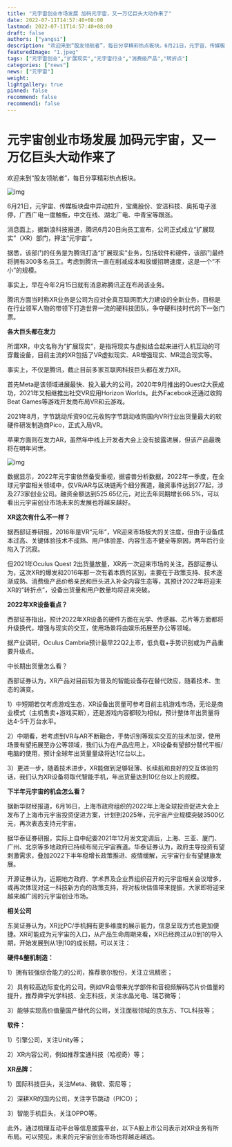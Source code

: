 ```yaml
---
title: "元宇宙创业市场发展 加码元宇宙，又一万亿巨头大动作来了"
date: 2022-07-11T14:57:40+08:00
lastmod: 2022-07-11T14:57:40+08:00
draft: false
authors: ["yangsi"]
description: "欢迎来到“股友领航者”，每日分享精彩热点板块。6月21日，元宇宙、传媒板块盘中异动拉升，宝鹰股份、安洁科技、奥拓电子涨停，广西广电一度触板，中文在线、湖北广电、中青宝等跟涨。"
featuredImage: "1.jpeg"
tags: ["元宇宙创业","扩展现实","元宇宙行业","消费级产品","转折点"]
categories: ["news"]
news: ["元宇宙"]
weight: 
lightgallery: true
pinned: false
recommend: false
recommend1: false
---
```


# 元宇宙创业市场发展 加码元宇宙，又一万亿巨头大动作来了 

欢迎来到“股友领航者”，每日分享精彩热点板块。

![img](https://p3.itc.cn/images01/20220621/c336722a8aff48b48640a3a6a0f4bfa1.jpeg)

6月21日，元宇宙、传媒板块盘中异动拉升，宝鹰股份、安洁科技、奥拓电子涨停，广西广电一度触板，中文在线、湖北广电、中青宝等跟涨。

消息面上，据新浪科技报道，腾讯6月20日向员工宣布，公司正式成立“扩展现实”（XR）部门，押注“元宇宙”。

据悉，该部门的任务是为腾讯打造“扩展现实”业务，包括软件和硬件，该部门最终将拥有300多名员工。考虑到腾讯一直在削减成本和放缓招聘速度，这是一个“不小”的规模。

事实上，早在今年2月15日就有消息称腾讯正在布局该业务。

腾讯方面当时称XR业务是公司为应对全真互联网而大力建设的全新业务，目标是在行业领军人物的带领下打造世界一流的硬科技团队，争夺硬科技时代的下一张门票。

**各大巨头都在发力**

所谓XR，中文名称为“扩展现实”，是指将现实与虚拟结合起来进行人机互动的可穿戴设备，目前主流的XR包括了VR虚拟现实、AR增强现实、MR混合现实等。

事实上，不仅是腾讯，截止目前多家互联网科技巨头都在发力XR。

首先Meta是该领域进展最快、投入最大的公司，2020年9月推出的Quest2大获成功，2021年又相继推出社交VR应用Horizon Worlds。此外Facebook还通过收购Beat Games等游戏开发商布局VR和云游戏。

2021年8月，字节跳动斥资90亿元收购字节跳动收购国内VR行业出货量最大的软硬件研发制造商Pico，正式入局VR。

苹果方面则在发力AR，虽然年中线上开发者大会上没有披露进展，但该产品最晚将在明年问世。

![img](https://p3.itc.cn/images01/20220621/b4f6a766a5894162a0f4d87252725d7a.png)

数据显示，2022年元宇宙依然备受重视，据睿兽分析数据，2022年一季度，在全球元宇宙相关领域中，仅VR/AR与区块链两个细分赛道，融资事件达到277起，涉及273家创业公司。融资金额达到525.65亿元，对比去年同期增长66.5%，可以看出元宇宙创业市场未来的发展也将越来越好。

**XR这次有什么不一样？**

据西部证券研报，2016年是VR“元年”，VR迎来市场极大的关注度，但由于设备成本过高、关键体验技术不成熟、用户体验差、内容生态不健全等原因，两年后行业陷入了沉寂。

但2021年Oculus Quest 2出货量放量，XR再一次迎来市场的关注，西部证券认为，这次XR的爆发和2016年那一次有着本质的区别，主要在于政策支持、技术逐渐成熟、消费级产品价格亲民和巨头进入补全内容生态等，其预计2022年将迎来XR的“转折点”，设备出货量和用户数量均将迎来突破。

**2022年XR设备看点？**

西部证券指出，预计2022年XR设备的硬件方面在光学、传感器、芯片等方面都将升级换代，增强与现实的交互，使用场景将由娱乐拓展至办公等领域。

据产业调研，Oculus Cambria预计最早22Q2上市，低负载+手势识别或为产品重要升级点。

中长期出货量怎么看？

西部证券认为，XR产品对目前较为普及的智能设备存在替代效应，随着技术、生态的演变。

1）中短期若仅考虑游戏生态，XR设备出货量可参考目前主机游戏市场，无论是商业模式（主机售卖+游戏买断），还是游戏内容都较为相似，预计整体年出货量将达4-5千万台水平。

2）中期看，若考虑到VR与AR不断融合，手势识别等现实交互的技术加深，使用场景有望拓展至办公等领域，我们认为在产品应用上，XR设备有望部分替代平板/电脑的使用，预计全球年出货量量级将达1亿台以上。

3）更进一步，随着技术进步，XR能做到足够轻薄、长续航和良好的交互体验的话，我们认为XR设备将取代智能手机，年出货量达到10亿台以上的规模。

**下半年元宇宙的机会怎么看？**

据新华财经报道，6月16日，上海市政府组织的2022年上海全球投资促进大会上发布了上海市元宇宙投资促进方案，计划到2025年，元宇宙产业规模突破3500亿元，再次表态支持元宇宙。

据华泰证券研报，实际上自中纪委2021年12月发文定调后，上海、三亚、厦门、广州、北京等多地政府已持续布局元宇宙赛道。华泰证券认为，政府主导投资有望刺激需求，叠加2022下半年稳增长政策推进、疫情缓解，元宇宙行业有望健康发展。

开源证券认为，近期地方政府、学术界及企业界组织召开的元宇宙相关会议增多，或再次体现对这一科技新方向的政策支持，将对板块估值带来提振，大家即将迎来越来越广阔的元宇宙创业市场。

**相关公司**

东吴证券认为，XR比PC/手机拥有更多维度的展示能力，信息呈现方式也更加便捷。XR可能成为元宇宙的入口，从产品生命周期来看，XR已经跨过从0到1的导入期，开始发展到从1到10的成长期，可以关注：

**硬件&整机制造：**

1）拥有较强综合能力的公司，推荐歌尔股份，关注立讯精密；

2）具有较高边际变化的公司，例如VR会带来光学部件和音视频解码芯片价值量的提升，推荐舜宇光学科技、全志科技，关注水晶光电、瑞芯微等；

3）能够实现高价值量国产替代的公司，关注面板领域的京东方、TCL科技等；

**软件：**

1）引擎公司，关注Unity等；

2）XR内容公司，例如推荐宝通科技（哈视奇）等；

**XR品牌：**

1）国际科技巨头，关注Meta、微软、索尼等；

2）深耕XR的国内公司，关注字节跳动（PICO）；

3）智能手机巨头，关注OPPO等。

此外，通过梳理互动平台等信息披露平台，以下A股上市公司表示对XR业务有所布局。可以预见，未来的元宇宙创业市场也将越走越远。


